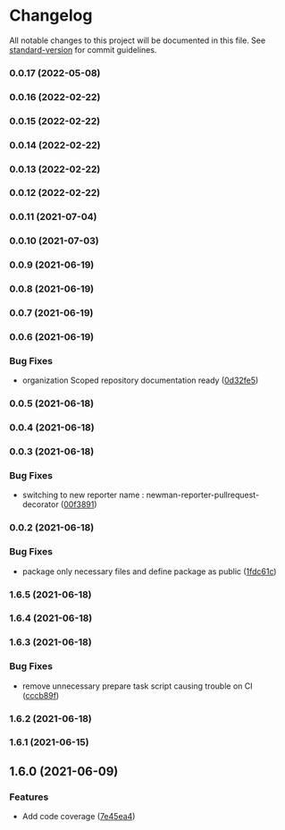 # Changelog

All notable changes to this project will be documented in this file. See [standard-version](https://github.com/conventional-changelog/standard-version) for commit guidelines.

### 0.0.17 (2022-05-08)

### 0.0.16 (2022-02-22)

### 0.0.15 (2022-02-22)

### 0.0.14 (2022-02-22)

### 0.0.13 (2022-02-22)

### 0.0.12 (2022-02-22)

### 0.0.11 (2021-07-04)

### 0.0.10 (2021-07-03)

### 0.0.9 (2021-06-19)

### 0.0.8 (2021-06-19)

### 0.0.7 (2021-06-19)

### 0.0.6 (2021-06-19)


### Bug Fixes

* organization Scoped repository documentation ready ([0d32fe5](https://github.com/Decathlon/newman-reporter-pullrequest-decorator/commit/0d32fe5b953d181968f8d415a92cb3efe85057d8))

### 0.0.5 (2021-06-18)

### 0.0.4 (2021-06-18)

### 0.0.3 (2021-06-18)


### Bug Fixes

* switching to new reporter name : newman-reporter-pullrequest-decorator ([00f3891](https://github.com/Decathlon/newman-reporter-pullrequest-decorator/commit/00f3891c0b6d9e00b1c979b1e10a00a709f1d36c))

### 0.0.2 (2021-06-18)


### Bug Fixes

* package only necessary files and define package as public ([1fdc61c](https://github.com/Decathlon/newman-reporter-pullrequest-decorator/commit/1fdc61c51f133a3cb57cc6f255f4b0d854cd15c6))

### 1.6.5 (2021-06-18)

### 1.6.4 (2021-06-18)

### 1.6.3 (2021-06-18)


### Bug Fixes

* remove unnecessary prepare task script causing trouble on CI ([cccb89f](https://github.com/dktunited/newman-reporter-pullrequest-decorator/commit/cccb89f7821c4ab4ef06daed057fe4a428d0ab6f))

### 1.6.2 (2021-06-18)

### 1.6.1 (2021-06-15)

## 1.6.0 (2021-06-09)


### Features

* Add code coverage ([7e45ea4](https://github.com/dktunited/newman-reporter-pullrequest-decorator/commit/7e45ea477587276020b9258b6f0eef17f3fb56bb))

